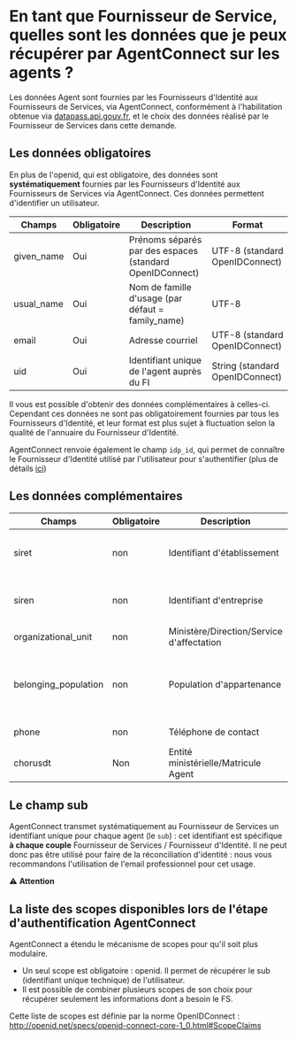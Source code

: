 # En tant que Fournisseur de Service, quelles sont les données que je peux récupérer par AgentConnect sur les agents ?

Les données Agent sont fournies par les Fournisseurs d'Identité aux Fournisseurs de Services, via AgentConnect, conformément à l'habilitation obtenue via [datapass.api.gouv.fr](https://datapass.api.gouv.fr), et le choix des données réalisé par le Fournisseur de Services dans cette demande.


## Les données obligatoires

En plus de l'openid, qui est obligatoire, des données sont **systématiquement** fournies par les Fournisseurs d'Identité aux Fournisseurs de Services via AgentConnect. Ces données permettent d'identifier un utilisateur.

|Champs | Obligatoire | Description| Format |
|---- | ------ | ------ | ------ |
|given_name | Oui |Prénoms séparés par des espaces (standard OpenIDConnect)| UTF-8 (standard OpenIDConnect)|
|usual_name| Oui |Nom de famille d'usage (par défaut = family_name)| UTF-8 |
|email | Oui |Adresse courriel |UTF-8 (standard OpenIDConnect)|
|uid|Oui |Identifiant unique de l'agent auprès du FI| String (standard OpenIDConnect)|

Il vous est possible d'obtenir des données complémentaires à celles-ci. Cependant ces données ne sont pas obligatoirement fournies par tous les Fournisseurs d'Identité, et leur format est plus sujet à fluctuation selon la qualité de l'annuaire du Fournisseur d'Identité.

AgentConnect renvoie également le champ `idp_id`, qui permet de connaître le Fournisseur d'Identité utilisé par l'utilisateur pour s'authentifier (plus de détails [ici](./connaitre-le-fi-utilise.md))


## Les données complémentaires

Champs | Obligatoire | Description| Format |
|---- | ------ | ------ | ------ |
| siret | non |Identifiant d'établissement| string, 14 chiffres sans espace|
| siren | non  | Identifiant d'entreprise  | String, 9 chiffres sans espace |
| organizational_unit  | non  | Ministère/Direction/Service d'affectation   | UTF8 |
| belonging_population  | non  | Population d'appartenance  | string, Exemple: agent, prestataire, partenaire, stagiaire |
| phone  | non  | Téléphone de contact  | Format non normé |
| chorusdt   | Non | Entité ministérielle/Matricule Agent  | string |

## Le champ sub

AgentConnect transmet systématiquement au Fournisseur de Services un identifiant unique pour chaque agent (le `sub`) : cet identifiant est spécifique **à chaque couple** Fournisseur de Services / Fournisseur d'Identité. Il ne peut donc pas être utilisé pour faire de la réconciliation d'identité : nous vous recommandons l'utilisation de l'email professionnel pour cet usage.

:warning: **Attention**

## La liste des scopes disponibles lors de l'étape d'authentification AgentConnect

AgentConnect a étendu le mécanisme de scopes pour qu'il soit plus modulaire.

* Un seul scope est obligatoire : openid. Il permet de récupérer le sub (identifiant unique technique) de l'utilisateur.
* Il est possible de combiner plusieurs scopes de son choix pour récupérer seulement les informations dont a besoin le FS.

Cette liste de scopes est définie par la norme OpenIDConnect : http://openid.net/specs/openid-connect-core-1_0.html#ScopeClaims
